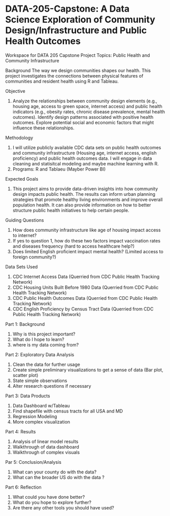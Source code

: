 # DATA-205-Capstone: A Data Science Exploration of Community Design/Infrastructure and Public Health Outcomes
Workspace for DATA 205 Capstone Project
Topics: Public Health and Community Infrastructure

Background
The way we design communities shapes our health. This project investigates the connections between physical features of communities and resident health using R and Tableau.

Objective
1. Analyze the relationships between community design elements (e.g., housing age, access to green space, internet access) and public health indicators (e.g., obesity rates, chronic disease prevalence, mental health outcomes). Identify design patterns associated with positive health outcomes. Explore potential social and economic factors that might influence these relationships.

Methodology
1. I will utilize publicly available CDC data sets on public health outcomes and community infrastructure (Housing age, internet access, english proficiency) and public health outcomes data. I will engage in data cleaning and statisitcal modeling and maybe machine learning with R.
2. Programs: R and Tablaeu (Mayber Power BI)

Expected Goals
1. This project aims to provide data-driven insights into how community design impacts public health. The results can inform urban planning strategies that promote healthy living environments and improve overall population health. It can also provide information on how to better structure public health initiatives to help certain people. 

Guiding Questions
1. How does community infrastructure like age of housing impact access to internet?
2. If yes to question 1, how do these two factors impact vaccination rates and diseases frequency (hard to access healthcare help?)
3. Does limited English proficient impact mental health? (Limited access to foreign community?)


Data Sets Used
1. CDC Internet Access Data (Querried from CDC Public Health Tracking Network)
2. CDC Housing Units Built Before 1980 Data (Querried from CDC Public Health Tracking Network)
3. CDC Public Health Outcomes Data (Querried from CDC Public Health Tracking Network)
4. CDC English Proficiency by Census Tract Data (Querried from CDC Public Health Tracking Network)

Part 1: Background
1. Why is this project important?
2. What do I hope to learn?
3. where is my data coming from?


Part 2: Exploratory Data Analysis 
1. Clean the data for further usage
2. Create simple preliminary visualizations to get a sense of data (Bar plot, scatter plot)
3. State simple observations
4. Alter research questions if necessary 


Part 3: Data Products
1. Data Dashboard w/Tableau
2. Find shapefile with census tracts for all USA and MD
3. Regression Modeling
4. More complex visualization


Part 4: Results 
1. Analysis of linear model results
2. Walkthrough of data dashboard
3. Walkthrough of complex visuals 


Par 5: Conclusion/Analysis
1. What can your county do with the data?
2. What can the broader US do with the data ?


Part 6: Reflection
1. What could you have done better?
2. What do you hope to explore further?
3. Are there any other tools you should have used?
    

